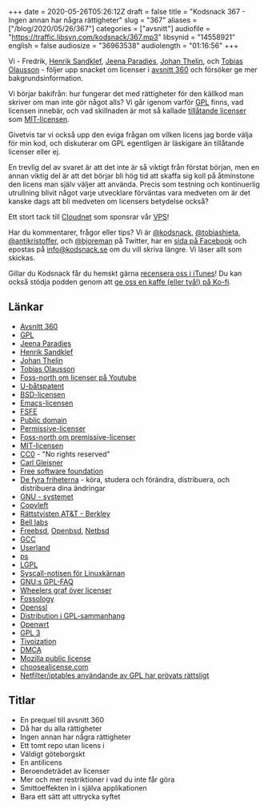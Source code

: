 +++
date = 2020-05-26T05:26:12Z
draft = false
title = "Kodsnack 367 - Ingen annan har några rättigheter"
slug = "367"
aliases = ["/blog/2020/05/26/367"]
categories = ["avsnitt"]
audiofile = "https://traffic.libsyn.com/kodsnack/367.mp3"
libsynid = "14558921"
english = false
audiosize = "36963538"
audiolength = "01:16:56" 
+++

Vi - Fredrik, [Henrik Sandklef](https://twitter.com/henriksandklef), [Jeena Paradies](https://jeena.net/), [Johan Thelin](http://www.thelins.se/johan/blog/), och [Tobias Olausson](https://www.tobsan.se/) - följer upp snacket om licenser i [avsnitt 360](https://kodsnack.se/360/) och försöker ge mer bakgrundsinformation.

Vi börjar bakifrån: hur fungerar det med rättigheter för den källkod man skriver om man inte gör något alls? Vi går igenom varför [GPL](https://en.wikipedia.org/wiki/GNU_General_Public_License) finns, vad licensen innebär, och vad skillnaden är mot så kallade [tillåtande licenser](https://en.wikipedia.org/wiki/Permissive_software_license) som [MIT-licensen](https://en.wikipedia.org/wiki/MIT_License).

Givetvis tar vi också upp den eviga frågan om vilken licens jag borde välja för min kod, och diskuterar om GPL egentligen är läskigare än tillåtande licenser eller ej.

En trevlig del av svaret är att det inte är så viktigt från förstat början, men en annan viktig del är att det börjar bli hög tid att skaffa sig koll på åtminstone den licens man själv väljer att använda. Precis som testning och kontinuerlig utrullning blivit något varje utvecklare förväntas vara medveten  om är det kanske dags att bli medveten om licensers betydelse också?

Ett stort tack till [Cloudnet](http://www.cloudnet.se) som sponsrar vår [VPS](http://en.wikipedia.org/wiki/Virtual_private_server)!

Har du kommentarer, frågor eller tips? Vi är [@kodsnack](https://www.twitter.com/kodsnack), [@tobiashieta](https://www.twitter.com/tobiashieta), [@antikristoffer](https://www.twitter.com/antikristoffer), och [@bjoreman](https://www.twitter.com/bjoreman) på Twitter, har en [sida på Facebook](https://www.facebook.com/kodsnack) och epostas på [info@kodsnack.se](mailto:info@kodsnack.se) om du vill skriva längre. Vi läser allt som skickas.

Gillar du Kodsnack får du hemskt gärna [recensera oss i iTunes](http://itunes.apple.com/se/podcast/kodsnack/id561631498?l=en)! Du kan också stödja podden genom att <a href="https://ko-fi.com/kodsnack" rel="payment">ge oss en kaffe (eller två!) på Ko-fi</a>.

## Länkar ##
* [Avsnitt 360](https://kodsnack.se/360/)
* [GPL](https://en.wikipedia.org/wiki/GNU_General_Public_License)
* [Jeena Paradies](https://jeena.net/)
* [Henrik Sandklef](https://twitter.com/henriksandklef)
* [Johan Thelin](http://www.thelins.se/johan/blog/)
* [Tobias Olausson](https://www.tobsan.se/)
* [Foss-north om licenser på Youtube](https://www.youtube.com/watch?v=Uijn32sS0Oo&list=PL8Xzb2qPbjDEad5--0M8W5TWEOgj_yo1z)
* [U-båtspatent](https://en.wikipedia.org/wiki/Submarine_patent)
* [BSD-licensen](https://en.wikipedia.org/wiki/BSD_licenses)
* [Emacs-licensen](https://en.wikipedia.org/wiki/GNU_Emacs#Licensing)
* [FSFE](https://en.wikipedia.org/wiki/Free_Software_Foundation_Europe)
* [Public domain](https://en.wikipedia.org/wiki/Public_domain)
* [Permissive-licenser](https://en.wikipedia.org/wiki/Permissive_software_license)
* [Foss-north om premissive-licenser](https://www.youtube.com/watch?v=crpwrarCxNU&list=PL8Xzb2qPbjDEad5--0M8W5TWEOgj_yo1z&index=4)
* [MIT-licensen](https://en.wikipedia.org/wiki/MIT_License)
* [CC0](https://creativecommons.org/share-your-work/public-domain/cc0/) - "No rights reserved"
* [Carl Gleisner](https://www.wsa.se/medarbetare/carl-gleisner/)
* [Free software foundation](https://en.wikipedia.org/wiki/Free_Software_Foundation)
* [De fyra friheterna](https://www.gnu.org/philosophy/free-sw.html.en) - köra, studera och förändra, distribuera, och distribuera dina ändringar
* [GNU - systemet](https://www.gnu.org/gnu/gnu.html)
* [Copyleft](https://www.gnu.org/licenses/copyleft.html)
* [Rättstvisten AT&T - Berkley](https://en.wikipedia.org/wiki/UNIX_System_Laboratories,_Inc._v._Berkeley_Software_Design,_Inc.)
* [Bell labs](https://en.wikipedia.org/wiki/Bell_Labs)
* [Freebsd](https://en.wikipedia.org/wiki/FreeBSD), [Openbsd](https://en.wikipedia.org/wiki/OpenBSD), [Netbsd](https://en.wikipedia.org/wiki/NetBSD)
* [GCC](https://en.wikipedia.org/wiki/GNU_Compiler_Collection)
* [Userland](https://en.wikipedia.org/wiki/User_space)
* [ps](https://en.wikipedia.org/wiki/Ps_%28Unix%29)
* [LGPL](https://en.wikipedia.org/wiki/GNU_Lesser_General_Public_License)
* [Syscall-notisen för Linuxkärnan](https://github.com/torvalds/linux/blob/master/LICENSES/exceptions/Linux-syscall-note)
* [GNU:s GPL-FAQ](https://www.gnu.org/licenses/gpl-faq.html)
* [Wheelers graf över licenser](https://dwheeler.com/essays/floss-license-slide.html)
* [Fossology](https://www.fossology.org/)
* [Openssl](https://en.wikipedia.org/wiki/OpenSSL)
* [Distribution i GPL-sammanhang](https://opensource.stackexchange.com/questions/5892/gpl-and-distribution)
* [Openwrt](https://en.wikipedia.org/wiki/OpenWrt)
* [GPL 3](https://en.wikipedia.org/wiki/GNU_General_Public_License#Version_3)
* [Tivoization](https://en.wikipedia.org/wiki/Tivoization)
* [DMCA](https://en.wikipedia.org/wiki/Digital_Millennium_Copyright_Act)
* [Mozilla public license](https://en.wikipedia.org/wiki/Mozilla_Public_License)
* [choosealicense.com](https://choosealicense.com/)
* [Netfilter/iptables användande av GPL har prövats rättsligt](https://en.wikipedia.org/wiki/Gpl-violations.org)

## Titlar ##
* En prequel till avsnitt 360
* Då har du alla rättigheter
* Ingen annan har några rättigheter
* Ett tomt repo utan licens i
* Väldigt göteborgskt
* En antilicens
* Beroendeträdet av licenser
* Mer och mer restriktioner i vad du inte får göra
* Smittoeffekten in i själva applikationen
* Bara ett sätt att uttrycka syftet
